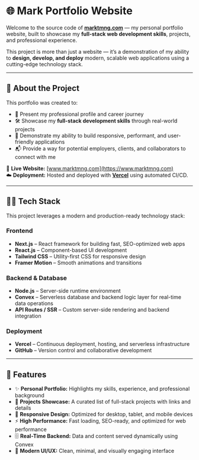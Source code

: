 # 🌐 Mark Portfolio Website

Welcome to the source code of **[marktmng.com](https://www.marktmng.com)** — my personal portfolio website, built to showcase my **full-stack web development skills**, projects, and professional experience.

This project is more than just a website — it’s a demonstration of my ability to **design, develop, and deploy** modern, scalable web applications using a cutting-edge technology stack.

---

## 🚀 About the Project

This portfolio was created to:
- 💼 Present my professional profile and career journey  
- 🛠️ Showcase my **full-stack development skills** through real-world projects  
- 🌟 Demonstrate my ability to build responsive, performant, and user-friendly applications  
- 📬 Provide a way for potential employers, clients, and collaborators to connect with me  

🔗 **Live Website:** [www.marktmng.com](https://www.marktmng.com)  
☁️ **Deployment:** Hosted and deployed with **[Vercel](https://vercel.com)** using automated CI/CD.

---

## 🧑‍💻 Tech Stack

This project leverages a modern and production-ready technology stack:

### Frontend
- **Next.js** – React framework for building fast, SEO-optimized web apps  
- **React.js** – Component-based UI development  
- **Tailwind CSS** – Utility-first CSS for responsive design  
- **Framer Motion** – Smooth animations and transitions  

### Backend & Database
- **Node.js** – Server-side runtime environment  
- **Convex** – Serverless database and backend logic layer for real-time data operations  
- **API Routes / SSR** – Custom server-side rendering and backend integration

### Deployment
- **Vercel** – Continuous deployment, hosting, and serverless infrastructure  
- **GitHub** – Version control and collaborative development

---

## 📁 Features

- ✨ **Personal Portfolio:** Highlights my skills, experience, and professional background  
- 📂 **Projects Showcase:** A curated list of full-stack projects with links and details  
- 📱 **Responsive Design:** Optimized for desktop, tablet, and mobile devices  
- ⚡ **High Performance:** Fast loading, SEO-ready, and optimized for web performance  
- 🗄️ **Real-Time Backend:** Data and content served dynamically using Convex  
- 🎨 **Modern UI/UX:** Clean, minimal, and visually engaging interface  
